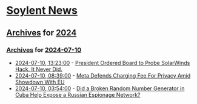 # [Soylent News](../../../README.md)

## [Archives](../../index.md) for [2024](../index.md)

### [Archives](../../index.md) for [2024-07-10](index.md)

* [2024-07-10, 13:23:00](https://soylentnews.org/article.pl?sid=24/07/09/1911213&from=rss) - [President Ordered Board to Probe SolarWinds Hack. It Never Did.](https://soylentnews.org/article.pl?sid=24/07/09/1911213&from=rss)
* [2024-07-10, 08:39:00](https://soylentnews.org/article.pl?sid=24/07/09/1510247&from=rss) - [Meta Defends Charging Fee For Privacy Amid Showdown With EU](https://soylentnews.org/article.pl?sid=24/07/09/1510247&from=rss)
* [2024-07-10, 03:54:00](https://soylentnews.org/article.pl?sid=24/07/09/155236&from=rss) - [Did a Broken Random Number Generator in Cuba Help Expose a Russian Espionage Network?](https://soylentnews.org/article.pl?sid=24/07/09/155236&from=rss)

